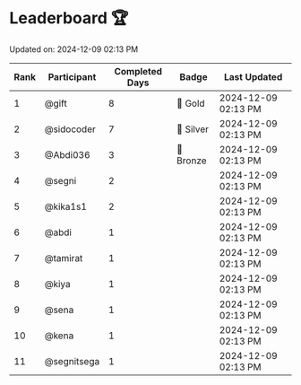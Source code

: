 # Leaderboard 🏆

Updated on: 2024-12-09 02:13 PM

| Rank | Participant       | Completed Days | Badge      | Last Updated         |
|------|-------------------|----------------|------------|----------------------|
| 1    | @gift             | 8              | 🏅 Gold     | 2024-12-09 02:13 PM |
| 2    | @sidocoder        | 7              | 🥈 Silver   | 2024-12-09 02:13 PM |
| 3    | @Abdi036          | 3              | 🥉 Bronze   | 2024-12-09 02:13 PM |
| 4    | @segni            | 2              |            | 2024-12-09 02:13 PM |
| 5    | @kika1s1          | 2              |            | 2024-12-09 02:13 PM |
| 6    | @abdi             | 1              |            | 2024-12-09 02:13 PM |
| 7    | @tamirat          | 1              |            | 2024-12-09 02:13 PM |
| 8    | @kiya             | 1              |            | 2024-12-09 02:13 PM |
| 9    | @sena             | 1              |            | 2024-12-09 02:13 PM |
| 10   | @kena             | 1              |            | 2024-12-09 02:13 PM |
| 11   | @segnitsega       | 1              |            | 2024-12-09 02:13 PM |

